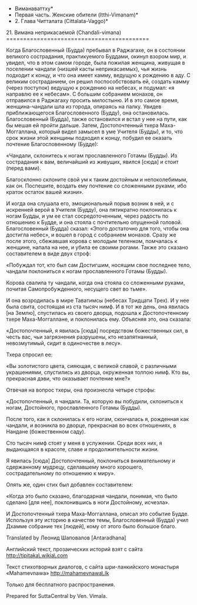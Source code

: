* Виманаваттху*
* Первая часть\. Женские обители \(Itthi\-Vimanam\)*
* 2\. Глава Читталата \(Cittalata\-Vaggo\)*

21\. Вимана неприкасаемой \(Chandali\-vimana\)
\=\=\=\=\=\=\=\=\=\=\=\=\=\=\=\=\=\=\=\=\=\=\=\=\=\=\=\=\=\=\=\=\=\=\=\=\=\=\=\=\=\=

Когда Благословенный \(Будда\) пребывал в Раджагахе, он в состоянии великого сострадания, практикуемого Буддами, окинул взором мир, и увидел, что в этом самом городе, была пожилая женщина, живущая в поселении чандали \(низшей касты неприкасаемых\), чья жизнь подходит к концу, и что она имеет камму, ведущую к рождению в аду\. С великим состраданием, он решил поспособствовать ей, создать камму \(через поступок\) ведущую к рождению на небесах, и подумал: «я направлю ее к небесам»\. С большим собранием монахов, он отправился в Раджагаху просить милостыню\. И в это самое время, женщина\-чандали шла из города, опираясь на палку\. Увидев приближающегося Благословенного \(Будду\), она остановилась\. Благословенный \(Будда\), также остановился и встал у нее на пути, как бы мешая ей пройти дальше\. Затем, Достопочтенный тхера Маха\-Моггаллана, который видел замысел в уме Учителя \(Будды\), и то, что срок жизни этой женщины подходил к концу, побудил ее оказать почтение Благословенному \(Будде\):

«Чандали, склонитесь к ногам прославленного Готамы \(Будды\)\. Из сострадания к вам, величайший из живущих, явился \[сюда\] и стоит \(перед вами\)\.

Благосклонно склоните свой ум к таким достойным и непоколебимым, как он\. Поспешите, воздать ему почтение со сложенными руками, ибо краток остаток вашей жизни»\.

И когда она слушала его, эмоциональный порыв возник в ней, и с искренней верой в Учителя \(Будду\), она пятикратно поклонилась к ногам Будды, и ум ее стал сосредоточенным, через радость по отношению к Будде, и она стояла с почтительно опущенной головой\. Благословенный \(Будда\) сказал: «Этого достаточно для того, чтобы она достигла небес», и вошел в город с собранием монахов\. Сразу же после этого, сбежавшая корова с молодым теленком, помчалась к женщине, напала на нее, и убила ее своими рогами\. Также это сказано составителем в виде двух строф:

«Побуждал тот, кто был сам Достигшим, носящим свое последнее тело, чандали поклониться к ногам прославленного Готамы \(Будды\)\.

Корова свалила ту чандали, когда она стояла со сложенными руками, почитая Самопробужденного, несущего свет во тьме»\.

И она возродилась в мире Таватимсы \(небесах Тридцати Трех\)\. И у нее была свита, состоящая из ста тысяч нимф\. И в тот же день, она явилась \[на Землю\], спустилась из своего дворца, подошла к Достопочтенному тхере Маха\-Моггаллане, и поклонилась ему\. Объясняя это, она сказала:

«Достопочтенный, я явилась \[сюда\] посредством божественных сил, в честь вас, чьи загрязнения разрушены, кто незапятнанный, невозмутимый, сидит в одиночестве в лесу»\.

Тхера спросил ее:

«Вы золотистого цвета, сияющая, с великой славой, с различными украшениями, спустились из дворца, окруженная толпою нимф\. Кто вы, прекрасная дэви, что оказывает почтение мне?»

Отвечая на вопрос тхеры, она произнесла четыре строфы:

«Достопочтенный, я чандали\. Та, которую вы побудили, склониться к ногам, Достойного, прославленного Готамы \(Будды\)\.

После того, как я склонилась к его ногам, скончалась я, рожденная как чандали, и возникла во дворце, прекрасная во всех отношениях, в Нандане \(божественном саду\)\.

Сто тысяч нимф стоят у меня в услужении\. Среди всех них, я выдающаяся в красоте, славе и продолжительности жизни\.

Я явилась \[сюда\] Достопочтенный, поклониться внимательному и сдержанному мудрецу, сделавшему много хорошего, сострадательному по отношению к миру»\.

Опять же, один стих был добавлен составителем:

«Когда это было сказано, благодарная чандали, понимая, что было сделано \[для нее\], поклонившись в ноги Достойному, исчезла»\.

И Достопочтенный тхера Маха\-Моггаллана, описал это событие Будде\. Используя эту историю в качестве темы, Благословенный \(Будда\) учил Дхамме собрание тех \[людей\], кому от этого было большое благо\.

Translated by Леонид Шаповалов \[Antaradhana\]

Английский текст, прозаических историй взят с сайта <http://tipitaka\.wikia\.com>

Текст стихотворных диалогов, с сайта шри\-ланкийского монастыря «Mahamevnawa» <http://mahamevnawa\.lk>

Только для бесплатного распространения\.

Prepared for SuttaCentral by Ven\. Vimala\.